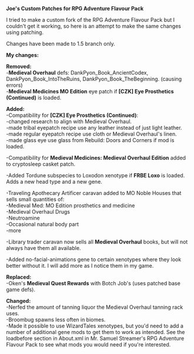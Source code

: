 **Joe's Custom Patches for RPG Adventure Flavour Pack**

I tried to make a custom fork of the RPG Adventure Flavour Pack but I couldn't get it working, so here is an attempt to make the same changes using patching.  

Changes have been made to 1.5 branch only.  

**My changes:**  

**Removed:**    
-**Medieval Overhaul** defs: DankPyon_Book_AncientCodex, DankPyon_Book_IntoTheRuins, DankPyon_Book_TheBeginning. (causing errors)  
-**Medieval Medicines MO Edition** eye patch if **[CZK] Eye Prosthetics (Continued)** is loaded.  

**Added:**  
-Compatibility for **[CZK] Eye Prosthetics (Continued)**:  
  	-changed research to align with Medieval Overhaul.  
	-made tribal eyepatch recipe use any leather instead of just light leather.  
	-made regular eyepatch recipe use cloth or Medieval Overhaul's linen.  
	-made glass eye use glass from Rebuild: Doors and Corners if mod is loaded.  
        
-Compatibility for **Medieval Medicines: Medieval Overhaul Edition** added to cryptosleep casket patch.  

-Added Tordune subspecies to Loxodon xenotype if **FRBE Loxo** is loaded. Adds a new head type and a new gene.  

-Traveling Apothecary Artificer caravan added to MO Noble Houses that sells small quantities of:  
 	-Medieval Med: MO Edition prosthetics and medicine  
 	-Medieval Overhaul Drugs  
 	-Neutroamine  
 	-Occasional natural body part  
 	-more  

-Library trader caravan now sells all **Medieval Overhaul** books, but will not always have them all available.  

-Added no-facial-animations gene to certain xenotypes where they look better without it. I will add more as I notice them in my game.  

**Replaced:**  
-Oken's **Medieval Quest Rewards** with Botch Job's (uses patched base game defs).  

**Changed:**  
	-Nerfed the amount of tanning liquor the Medieval Overhaul tanning rack uses.  
	-Broombug spawns less often in biomes.  
	-Made it possible to use WizardTales xenotypes, but you'd need to add a number of additional gene mods to get them to work as intended. See the loadbefore section in About.xml in Mr. Samuel Streamer's RPG Adventure Flavour Pack to see what mods you would need if you're interested.  
